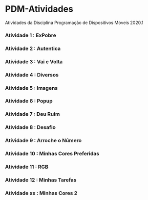 # PDM-Atividades
 Atividades da Disciplina Programação de Dispositivos Móveis 2020.1 

### Atividade 1 : ExPobre

### Atividade 2 : Autentica

### Atividade 3 : Vai e Volta

### Atividade 4 : Diversos

### Atividade 5 : Imagens

### Atividade 6 : Popup

### Atividade 7 : Deu Ruim

### Atividade 8 : Desafio

### Atividade 9 : Arroche o Número

### Atividade 10 : Minhas Cores Preferidas

### Atividade 11 : RGB

### Atividade 12 : Minhas Tarefas

### Atividade xx : Minhas Cores 2